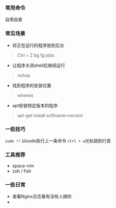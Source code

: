 ### 常用命令
自用自查
### 常见场景
* 将正在运行的程序放到后台
> Ctrl + Z bg fg jobs
* 让程序关闭shell后继续运行
> nohup
* 找到程序的安装位置
> whereis
* apt安装特定版本的程序
> apt-get install softname=version

### 一些技巧
`sudo !!` 以sudo执行上一条命令
`ctrl + a`光标跳到行首
### 工具推荐
* space-vim
* zsh / fish
### 一些日常
* 查看Nginx日志看有没有人搞你
* 
